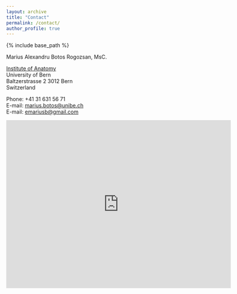 ```yaml
---
layout: archive
title: "Contact"
permalink: /contact/
author_profile: true
---
```


{% include base_path %}

Marius Alexandru Botos Rogozsan, MsC.

[Institute of Anatomy](https://www.ana.unibe.ch/index_eng.html)  
University of Bern  
Baltzerstrasse 2
3012 Bern  
Switzerland

Phone: +41 31 631 56 71  
E-mail: [marius.botos@unibe.ch](mailto:marius.botos@unibe.ch)  
E-mail: [emariusb@gmail.com](mailto:emariusb@gmail.com)



<iframe src="https://www.google.com/maps/embed/v1/place?q=Baltzerstrasse 2,CH-3012+Bern, Schweiz&key=AIzaSyDSefHRgC2HcS1JMQGoFHwavtY0xMImzBA" width="600" height="450" frameborder="0" style="border:0" allowfullscreen></iframe>
